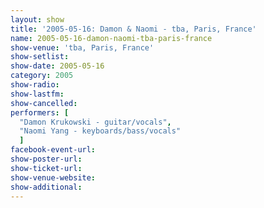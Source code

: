 ```yaml
---
layout: show
title: '2005-05-16: Damon & Naomi - tba, Paris, France'
name: 2005-05-16-damon-naomi-tba-paris-france
show-venue: 'tba, Paris, France'
show-setlist: 
show-date: 2005-05-16
category: 2005
show-radio: 
show-lastfm: 
show-cancelled: 
performers: [
  "Damon Krukowski - guitar/vocals",
  "Naomi Yang - keyboards/bass/vocals"
  ]
facebook-event-url: 
show-poster-url: 
show-ticket-url: 
show-venue-website: 
show-additional: 
---
```


